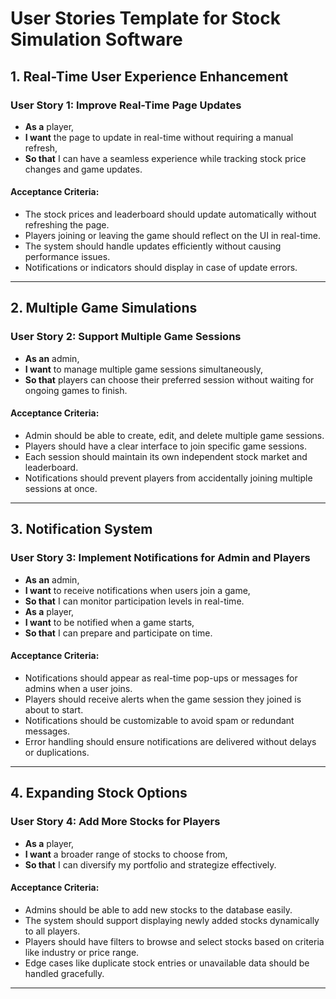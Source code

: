 # User Stories Template for Stock Simulation Software

## 1. Real-Time User Experience Enhancement

### User Story 1: Improve Real-Time Page Updates
- **As a** player,  
- **I want** the page to update in real-time without requiring a manual refresh,  
- **So that** I can have a seamless experience while tracking stock price changes and game updates.

#### Acceptance Criteria:
- The stock prices and leaderboard should update automatically without refreshing the page.
- Players joining or leaving the game should reflect on the UI in real-time.
- The system should handle updates efficiently without causing performance issues.
- Notifications or indicators should display in case of update errors.

---

## 2. Multiple Game Simulations

### User Story 2: Support Multiple Game Sessions
- **As an** admin,  
- **I want** to manage multiple game sessions simultaneously,  
- **So that** players can choose their preferred session without waiting for ongoing games to finish.

#### Acceptance Criteria:
- Admin should be able to create, edit, and delete multiple game sessions.
- Players should have a clear interface to join specific game sessions.
- Each session should maintain its own independent stock market and leaderboard.
- Notifications should prevent players from accidentally joining multiple sessions at once.

---

## 3. Notification System

### User Story 3: Implement Notifications for Admin and Players
- **As an** admin,  
- **I want** to receive notifications when users join a game,  
- **So that** I can monitor participation levels in real-time.  
- **As a** player,  
- **I want** to be notified when a game starts,  
- **So that** I can prepare and participate on time.

#### Acceptance Criteria:
- Notifications should appear as real-time pop-ups or messages for admins when a user joins.
- Players should receive alerts when the game session they joined is about to start.
- Notifications should be customizable to avoid spam or redundant messages.
- Error handling should ensure notifications are delivered without delays or duplications.

---

## 4. Expanding Stock Options

### User Story 4: Add More Stocks for Players
- **As a** player,  
- **I want** a broader range of stocks to choose from,  
- **So that** I can diversify my portfolio and strategize effectively.

#### Acceptance Criteria:
- Admins should be able to add new stocks to the database easily.
- The system should support displaying newly added stocks dynamically to all players.
- Players should have filters to browse and select stocks based on criteria like industry or price range.
- Edge cases like duplicate stock entries or unavailable data should be handled gracefully.

---

